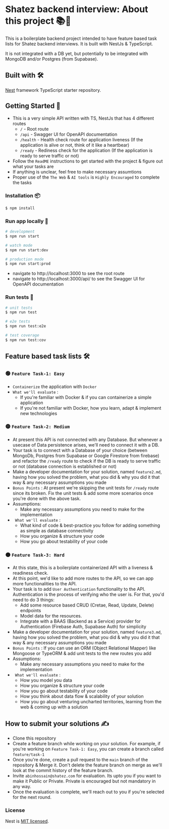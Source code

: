 # Shatez backend interview: About this project 📚🙋

This is a boilerplate backend project intended to have feature based task lists for Shatez backend interviews. It is built with NestJs & TypeScript.

It is not integrated with a DB yet, but potentially to be integrated with MongoDB and/or Postgres (from Supabase).

## Built with 🛠️

[Nest](https://github.com/nestjs/nest) framework TypeScript starter repository.

## Getting Started 🚀

- This is a very simple API written with TS, NestJs that has 4 different routes
  - `/` - Root route
  - `/api` - Swagger UI for OpenAPI documentation
  - `/health` - Health check route for application liveness (If the application is alive or not, think of it like a heartbear)
  - `/ready` - Rediness check for the application (If the application is ready to serve traffic or not)
- Follow the `ReadME` instructions to get started with the project & figure out what your tasks are
- If anything is unclear, feel free to make necessary assumtions
- Proper use of the `The Web` & `AI tools` is `Highly Encouraged` to complete the tasks

### Installation 📦

```bash
$ npm install
```

### Run app locally 🏃

```bash
# development
$ npm run start

# watch mode
$ npm run start:dev

# production mode
$ npm run start:prod
```

- navigate to http://localhost:3000 to see the root route
- navigate to http://localhost:3000/api/ to see the Swagger UI for OpenAPI documentation

### Run tests 🧪

```bash
# unit tests
$ npm run test

# e2e tests
$ npm run test:e2e

# test coverage
$ npm run test:cov
```

## Feature based task lists 🛠️

### 🟢 `Feature Task-1: Easy`

- `Containerize` the application with `Docker`
- `What we'll evaluate` :
  - If you're familiar with Docker & if you can containerize a simple application
  - If you're not familiar with Docker, how you learn, adapt & implement new technologies

### 🟡 `Feature Task-2: Medium`

- At present this API is not connected with any Database. But whenever a usecase of Data persistence arises, we'll need to connect it with a DB.
- Your task is to connect with a Database of your choice (between MongoDb, Postgres from Supabase or Google Firestore from firebase) and refactor the `/ready` route to check if the DB is ready to serve traffic or not (database connection is established or not)
- Make a developer documentation for your solution, named `feature2.md`, having how you solved the problem, what you did & why you did it that way & any necessary assumptions you made
- `Bonus Points` : At present we're skipping the unit tests for `/ready` route since its broken. Fix the unit tests & add some more scenarios once you're done with the above task.
- Assumptions:
  - Make any necessary assumptions you need to make for the implementation
- ` What we'll evaluate` :
  - What kind of code & best-practice you follow for adding something as simple as database connectivity
  - How you organize & structure your code
  - How you go about testability of your code

### 🟠 `Feature Task-3: Hard`

- At this state, this is a boilerplate containerized API with a liveness & readiness check.
- At this point, we'd like to add more routes to the API, so we can app more functionalities to the API.
- Your task is to add `User Authentication` functionality to the API. Authentication is the process of verifying who the user is. For that, you'd need to do 3 things:
  - Add some resource based CRUD (Cretae, Read, Update, Delete) endpoints
  - Model data for the resources.
  - Integrate with a BAAS (Backend as a Service) provider for Authentication (Firebase Auth, Supabase Auth) for simplicity
- Make a developer documentation for your solution, named `feature3.md`, having how you solved the problem, what you did & why you did it that way & any necessary assumptions you made
- `Bonus Points` : If you can use an ORM (Object Relational Mapper) like Mongoose or TypeORM & add unit tests to the new routes you add
- Assumptions:
  - Make any necessary assumptions you need to make for the implementation
- ` What we'll evaluate` :
  - How you model you data
  - How you organize & structure your code
  - How you go about testability of your code
  - How you think about data flow & scalability of your solution
  - How you go about venturing uncharted territories, learning from the web & coming up with a solution

## How to submit your solutions ✍️

- Clone this repository
- Create a feature branch while working on your solution. For example, if you're working on `Feature Task-1: Easy`, you can create a branch called `feature/task-1`
- Once you're done, create a pull request to the `main` branch of the repository & Merge it. Don't delete the feature branch on merge as we'll look at the commit history of the feature branch.
- Invite `abinhossain@shatez.com` for evaluation. Its upto you if you want to make it Public or Private. Private is encouraged but not mandatory in any way.
- Once the evaluation is complete, we'll reach out to you if you're selected for the next round.

### License

Nest is [MIT licensed](LICENSE).
